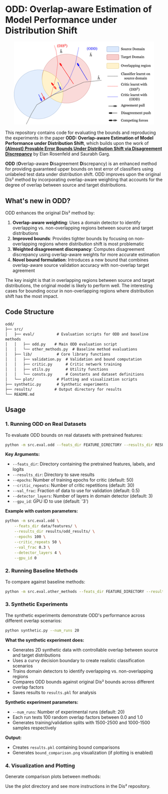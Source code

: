 # ODD: Overlap-aware Estimation of Model Performance under Distribution Shift

<p align="center">
<img src="fig1.png" width="448" >
</p>

This repository contains code for evaluating the bounds and reproducing the experiments in the paper **ODD: Overlap-aware Estimation of Model Performance under Distribution Shift**, which builds upon the work of [**(Almost) Provable Error Bounds Under Distribution Shift via Disagreement Discrepancy**](https://arxiv.org/abs/2306.00312) by Elan Rosenfeld and Saurabh Garg.

**ODD** (**O**verlap-aware **D**isagreement **D**iscrepancy) is an enhanced method for providing guaranteed upper bounds on test error of classifiers using unlabeled test data under distribution shift. ODD improves upon the original Dis² method by incorporating overlap-aware weighting that accounts for the degree of overlap between source and target distributions.

## What's new in ODD?

ODD enhances the original Dis² method by:

1. **Overlap-aware weighting**: Uses a domain detector to identify overlapping vs. non-overlapping regions between source and target distributions
2. **Improved bounds**: Provides tighter bounds by focusing on non-overlapping regions where distribution shift is most problematic  
3. **Weighted disagreement discrepancy**: Computes disagreement discrepancy using overlap-aware weights for more accurate estimation
4. **Novel bound formulation**: Introduces a new bound that combines overlap-aware source validation accuracy with non-overlap target agreement

The key insight is that in overlapping regions between source and target distributions, the original model is likely to perform well. The interesting cases for bounding occur in non-overlapping regions where distribution shift has the most impact.

## Code Structure

```
odd/
├── src/
│   ├── eval/          # Evaluation scripts for ODD and baseline methods
│   │   ├── odd.py    # Main ODD evaluation script
│   │   └── other_methods.py  # Baseline method evaluations
│   ├── lib/           # Core library functions
│   │   ├── validation.py  # Validation and bound computation
│   │   ├── critic.py      # Critic network training
│   │   ├── utils.py       # Utility functions
│   │   └── consts.py      # Constants and dataset definitions
│   └── plot/          # Plotting and visualization scripts
├── synthetic.py       # Synthetic experiments
├── results/          # Output directory for results
└── README.md
```

## Usage

### 1. Running ODD on Real Datasets

To evaluate ODD bounds on real datasets with pretrained features:

```bash
python -m src.eval.odd --feats_dir FEATURE_DIRECTORY --results_dir RESULTS_DIRECTORY
```

**Key Arguments:**
- `--feats_dir`: Directory containing the pretrained features, labels, and logits
- `--results_dir`: Directory to save results 
- `--epochs`: Number of training epochs for critic (default: 50)
- `--critic_repeats`: Number of critic repetitions (default: 30)
- `--val_frac`: Fraction of data to use for validation (default: 0.5)
- `--detector_layers`: Number of layers in domain detector (default: 3)
- `--gpu_id`: GPU ID to use (default: '3')

**Example with custom parameters:**
```bash
python -m src.eval.odd \
    --feats_dir data/features/ \
    --results_dir results/odd_results/ \
    --epochs 100 \
    --critic_repeats 50 \
    --val_frac 0.3 \
    --detector_layers 4 \
    --gpu_id 0
```

### 2. Running Baseline Methods

To compare against baseline methods:

```bash
python -m src.eval.other_methods --feats_dir FEATURE_DIRECTORY --results_dir RESULTS_DIRECTORY
```

### 3. Synthetic Experiments

The synthetic experiments demonstrate ODD's performance across different overlap scenarios:

```bash
python synthetic.py --num_runs 20
```

**What the synthetic experiment does:**
- Generates 2D synthetic data with controllable overlap between source and target distributions
- Uses a curvy decision boundary to create realistic classification scenarios
- Trains domain detectors to identify overlapping vs. non-overlapping regions
- Compares ODD bounds against original Dis² bounds across different overlap factors
- Saves results to `results.pkl` for analysis

**Synthetic experiment parameters:**
- `--num_runs`: Number of experimental runs (default: 20)
- Each run tests 100 random overlap factors between 0.0 and 1.0
- Generates training/validation splits with 1500-2500 and 1000-1500 samples respectively

**Output:**
- Creates `results.pkl` containing bound comparisons
- Generates `bound_comparison.png` visualization (if plotting is enabled)

### 4. Visualization and Plotting

Generate comparison plots between methods:

Use the plot directory and see more instructions in the Dis² repository.